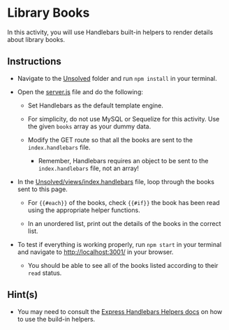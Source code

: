 # Library Books

In this activity, you will use Handlebars built-in helpers to render details about library books.

## Instructions

* Navigate to the [Unsolved](Unsolved/) folder and run `npm install` in your terminal.

* Open the [server.js](Unsolved/server.js) file and do the following:

  * Set Handlebars as the default template engine.

  * For simplicity, do not use MySQL or Sequelize for this activity. Use the given `books` array as your dummy data. 

  * Modify the GET route so that all the books are sent to the `index.handlebars` file. 

    * Remember, Handlebars requires an object to be sent to the `index.handlebars` file, not an array!

* In the [Unsolved/views/index.handlebars](Unsolved/views/index.handlebars) file, loop through the books sent to this page.

  * For `{{#each}}` of the books, check `{{#if}}` the book has been read using the appropriate helper functions.

  * In an unordered list, print out the details of the books in the correct list.

* To test if everything is working properly, run `npm start` in your terminal and navigate to <http://localhost:3001/> in your browser. 

  * You should be able to see all of the books listed according to their `read` status.

## Hint(s)

* You may need to consult the [Express Handlebars Helpers docs](https://www.npmjs.com/package/express-handlebars#helpers) on how to use the build-in helpers. 
